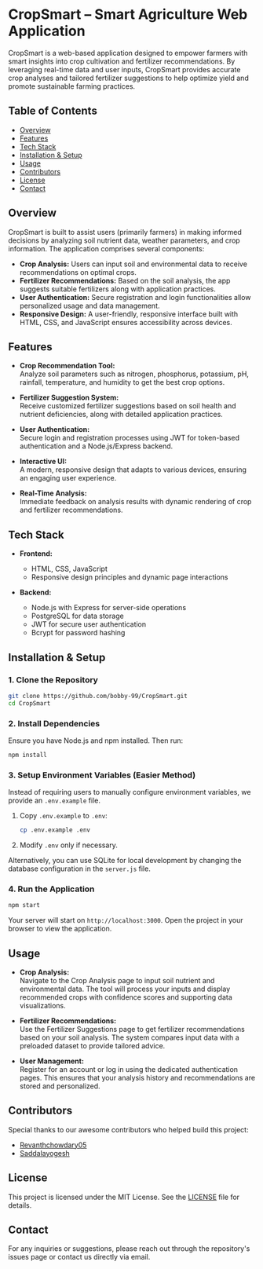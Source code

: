 # CropSmart – Smart Agriculture Web Application

CropSmart is a web-based application designed to empower farmers with smart insights into crop cultivation and fertilizer recommendations. By leveraging real-time data and user inputs, CropSmart provides accurate crop analyses and tailored fertilizer suggestions to help optimize yield and promote sustainable farming practices.

## Table of Contents

- [Overview](#overview)
- [Features](#features)
- [Tech Stack](#tech-stack)
- [Installation & Setup](#installation--setup)
- [Usage](#usage)
- [Contributors](#contributors)
- [License](#license)
- [Contact](#contact)

## Overview

CropSmart is built to assist users (primarily farmers) in making informed decisions by analyzing soil nutrient data, weather parameters, and crop information. The application comprises several components:
  
- **Crop Analysis:** Users can input soil and environmental data to receive recommendations on optimal crops.
- **Fertilizer Recommendations:** Based on the soil analysis, the app suggests suitable fertilizers along with application practices.
- **User Authentication:** Secure registration and login functionalities allow personalized usage and data management.
- **Responsive Design:** A user-friendly, responsive interface built with HTML, CSS, and JavaScript ensures accessibility across devices.

## Features

- **Crop Recommendation Tool:**  
  Analyze soil parameters such as nitrogen, phosphorus, potassium, pH, rainfall, temperature, and humidity to get the best crop options.
  
- **Fertilizer Suggestion System:**  
  Receive customized fertilizer suggestions based on soil health and nutrient deficiencies, along with detailed application practices.

- **User Authentication:**  
  Secure login and registration processes using JWT for token-based authentication and a Node.js/Express backend.

- **Interactive UI:**  
  A modern, responsive design that adapts to various devices, ensuring an engaging user experience.

- **Real-Time Analysis:**  
  Immediate feedback on analysis results with dynamic rendering of crop and fertilizer recommendations.

## Tech Stack

- **Frontend:**  
  - HTML, CSS, JavaScript  
  - Responsive design principles and dynamic page interactions

- **Backend:**  
  - Node.js with Express for server-side operations  
  - PostgreSQL for data storage  
  - JWT for secure user authentication  
  - Bcrypt for password hashing

## Installation & Setup

### **1. Clone the Repository**
```sh
git clone https://github.com/bobby-99/CropSmart.git
cd CropSmart
```

### **2. Install Dependencies**
Ensure you have Node.js and npm installed. Then run:
```sh
npm install
```

### **3. Setup Environment Variables (Easier Method)**

Instead of requiring users to manually configure environment variables, we provide an `.env.example` file.  

1. Copy `.env.example` to `.env`:
   ```sh
   cp .env.example .env
   ```
2. Modify `.env` only if necessary.

Alternatively, you can use SQLite for local development by changing the database configuration in the `server.js` file.

### **4. Run the Application**
```sh
npm start
```
Your server will start on `http://localhost:3000`. Open the project in your browser to view the application.

## Usage

- **Crop Analysis:**  
  Navigate to the Crop Analysis page to input soil nutrient and environmental data. The tool will process your inputs and display recommended crops with confidence scores and supporting data visualizations.

- **Fertilizer Recommendations:**  
  Use the Fertilizer Suggestions page to get fertilizer recommendations based on your soil analysis. The system compares input data with a preloaded dataset to provide tailored advice.

- **User Management:**  
  Register for an account or log in using the dedicated authentication pages. This ensures that your analysis history and recommendations are stored and personalized.

## Contributors

Special thanks to our awesome contributors who helped build this project:  
- [Revanthchowdary05](https://github.com/Revanthchowdary05)  
- [Saddalayogesh](https://github.com/Saddalayogesh)  

## License

This project is licensed under the MIT License. See the [LICENSE](LICENSE) file for details.

## Contact

For any inquiries or suggestions, please reach out through the repository's issues page or contact us directly via email.

